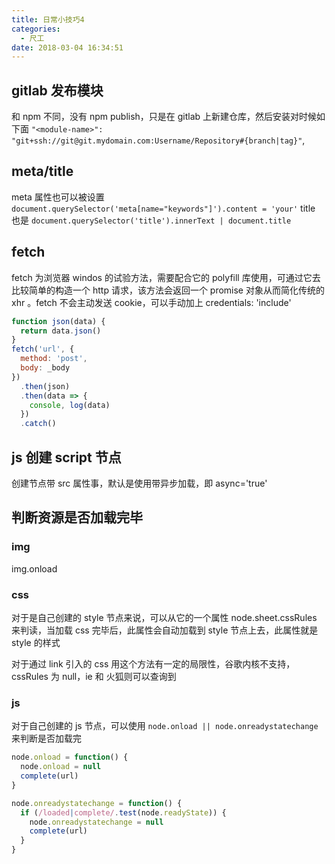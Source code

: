 ```yaml
---
title: 日常小技巧4
categories:
  - 尺工
date: 2018-03-04 16:34:51
---
```


<p></p>
<!-- more -->

## gitlab 发布模块

和 npm 不同，没有 npm publish，只是在 gitlab 上新建仓库，然后安装对时候如下面
`"<module-name>": "git+ssh://git@git.mydomain.com:Username/Repository#{branch|tag}"`,

## meta/title

meta 属性也可以被设置`document.querySelector('meta[name="keywords"]').content = 'your'`
title 也是 `document.querySelector('title').innerText | document.title`

## fetch

fetch 为浏览器 windos 的试验方法，需要配合它的 polyfill 库使用，可通过它去比较简单的构造一个 http 请求，该方法会返回一个 promise 对象从而简化传统的 xhr 。fetch 不会主动发送 cookie，可以手动加上 credentials: 'include'

```js
function json(data) {
  return data.json()
}
fetch('url', {
  method: 'post',
  body: _body
})
  .then(json)
  .then(data => {
    console, log(data)
  })
  .catch()
```

## js 创建 script 节点

创建节点带 src 属性事，默认是使用带异步加载，即 async='true'

## 判断资源是否加载完毕

### img

img.onload

### css

对于是自己创建的 style 节点来说，可以从它的一个属性 node.sheet.cssRules 来判读，当加载 css 完毕后，此属性会自动加载到 style 节点上去，此属性就是 style 的样式

对于通过 link 引入的 css 用这个方法有一定的局限性，谷歌内核不支持，cssRules 为 null，ie 和 火狐则可以查询到

### js

对于自己创建的 js 节点，可以使用 `node.onload || node.onreadystatechange`来判断是否加载完

```js
node.onload = function() {
  node.onload = null
  complete(url)
}

node.onreadystatechange = function() {
  if (/loaded|complete/.test(node.readyState)) {
    node.onreadystatechange = null
    complete(url)
  }
}
```
